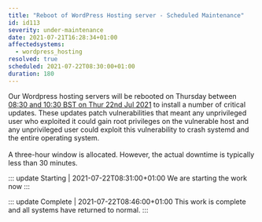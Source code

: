 ```yaml
---
title: "Reboot of WordPress Hosting server - Scheduled Maintenance"
id: id113
severity: under-maintenance
date: 2021-07-21T16:28:34+01:00
affectedsystems:
  - wordpress_hosting
resolved: true
scheduled: 2021-07-22T08:30:00+01:00
duration: 180
---
```

<!-- Status updates below this line -->
Our Wordpress hosting servers will be rebooted on Thursday between [08:30 and 10:30 BST on Thur 22nd Jul 2021](https://www.timeanddate.com/worldclock/fixedtime.html?iso=20210722T0730&ah=2) to install a number of critical updates. These updates patch vulnerabilities that meant any unprivileged user who exploited it could gain root privileges on the vulnerable host and any unprivileged user could exploit this vulnerability to crash systemd and the entire operating system.<br /><br />A three-hour window is allocated. However, the actual downtime is typically less than 30 minutes.

::: update Starting | 2021-07-22T08:31:00+01:00
We are starting the work now
:::

::: update Complete | 2021-07-22T08:46:00+01:00
This work is complete and all systems have returned to normal.
:::

<!-- Status updates above this line -->
